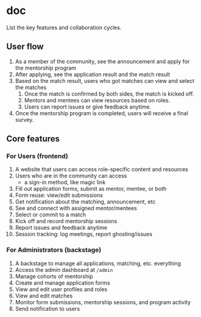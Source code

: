 # doc
List the key features and collaboration cycles. 

## User flow
1. As a member of the community, see the announcement and apply for the mentorship program
2. After applying, see the application result and the match result
3. Based on the match result, users who got matches can view and select the matches
   1. Once the match is confirmed by both sides, the match is kicked off. 
   2. Mentors and mentees can view resources based on roles. 
   3. Users can report issues or give feedback anytime.
 4. Once the mentorship program is completed, users will receive a final survey. 


## Core features

### For Users (frontend)

1. A website that users can access role-specific content and resources
3. Users who are in the community can access
   - a sign-in method, like magic link 
4. Fill out application forms, submit as mentor, mentee, or both
5. Form reuse: view/edit submissions
6. Get notification about the matching, announcement, etc
7. See and connect with assigned mentor/mentees
8. Select or commit to a match
9. Kick off and record mentorship sessions
10. Report issues and feedback anytime
11. Session tracking: log meetings, report ghosting/issues



### For Administrators (backstage)
1. A backstage to manage all applications, matching, etc. everything 
1. Access the admin dashboard at `/admin`
1. Manage cohorts of mentorship 
1. Create and manage application forms
1. View and edit user profiles and roles
1. View and edit matches 
1. Monitor form submissions, mentorship sessions, and program activity
1. Send notification to users 
